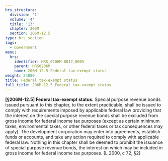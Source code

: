 ```yaml
---
hrs_structure:
  division: '1'
  volume: '4'
  title: '13'
  chapter: 206M
  section: 206M-12.5
type: hrs_section
tags:
  - Government
menu:
  hrs:
    identifier: HRS_0206M-0012_0005
    parent: HRS0206M
    name: 206M-12.5 Federal tax-exempt status
weight: 24080
title: Federal tax-exempt status
full_title: 206M-12.5 Federal tax-exempt status
---
```

**[§206M-12.5] Federal tax-exempt status.** Special purpose revenue bonds issued pursuant to this chapter, to the extent practicable, shall be issued to comply with requirements imposed by applicable federal law providing that the interest on the special purpose revenue bonds shall be excluded from gross income for federal income tax purposes (except as certain minimum taxes, environmental taxes, or other federal taxes or tax consequences may apply). The development corporation may enter into agreements, establish funds or accounts, and take any action required to comply with applicable federal law. Nothing in this chapter shall be deemed to prohibit the issuance of special purpose revenue bonds, the interest on which may be included in gross income for federal income tax purposes. [L 2000, c 72, §2]